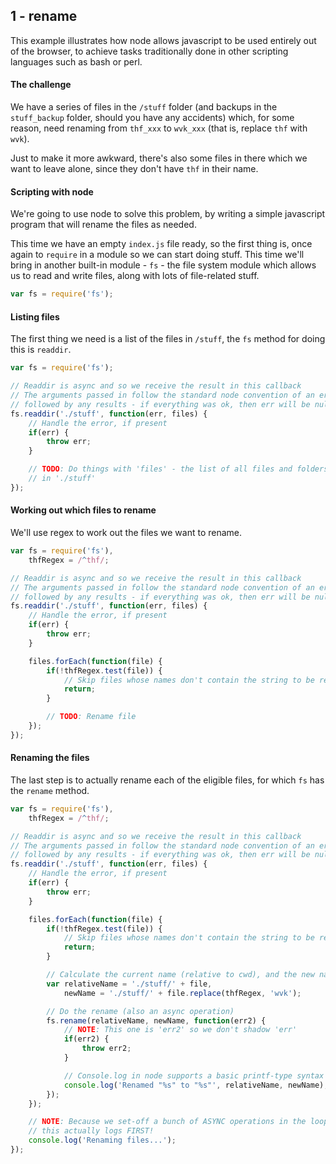 ## 1 - rename

This example illustrates how node allows javascript to be used entirely out of the browser, to achieve tasks traditionally done in other scripting languages such as bash or perl.

#### The challenge
We have a series of files in the `/stuff` folder (and backups in the `stuff_backup` folder, should you have any accidents) which, for some reason, need renaming from `thf_xxx` to `wvk_xxx` (that is, replace `thf` with `wvk`).

Just to make it more awkward, there's also some files in there which we want to leave alone, since they don't have `thf` in their name.

#### Scripting with node
We're going to use node to solve this problem, by writing a simple javascript program that will rename the files as needed.

This time we have an empty `index.js` file ready, so the first thing is, once again to `require` in a module so we can start doing stuff. This time we'll bring in another built-in module - `fs` - the file system module which allows us to read and write files, along with lots of file-related stuff.

```js
var fs = require('fs');
```

#### Listing files
The first thing we need is a list of the files in `/stuff`, the `fs` method for doing this is `readdir`.

```js
var fs = require('fs');

// Readdir is async and so we receive the result in this callback
// The arguments passed in follow the standard node convention of an error
// followed by any results - if everything was ok, then err will be null
fs.readdir('./stuff', function(err, files) {
    // Handle the error, if present
    if(err) {
        throw err;
    }

    // TODO: Do things with 'files' - the list of all files and folders
    // in './stuff'
});
```

#### Working out which files to rename
We'll use regex to work out  the files we want to rename.

```js
var fs = require('fs'),
    thfRegex = /^thf/;

// Readdir is async and so we receive the result in this callback
// The arguments passed in follow the standard node convention of an error
// followed by any results - if everything was ok, then err will be null
fs.readdir('./stuff', function(err, files) {
    // Handle the error, if present
    if(err) {
        throw err;
    }

    files.forEach(function(file) {
        if(!thfRegex.test(file)) {
            // Skip files whose names don't contain the string to be replaced
            return;
        }

        // TODO: Rename file
    });
});
```

#### Renaming the files
The last step is to actually rename each of the eligible files, for which `fs` has the `rename` method.

```js
var fs = require('fs'),
    thfRegex = /^thf/;

// Readdir is async and so we receive the result in this callback
// The arguments passed in follow the standard node convention of an error
// followed by any results - if everything was ok, then err will be null
fs.readdir('./stuff', function(err, files) {
    // Handle the error, if present
    if(err) {
        throw err;
    }

    files.forEach(function(file) {
        if(!thfRegex.test(file)) {
            // Skip files whose names don't contain the string to be replaced
            return;
        }

        // Calculate the current name (relative to cwd), and the new name
        var relativeName = './stuff/' + file,
            newName = './stuff/' + file.replace(thfRegex, 'wvk');

        // Do the rename (also an async operation)
        fs.rename(relativeName, newName, function(err2) {
            // NOTE: This one is 'err2' so we don't shadow 'err'
            if(err2) {
                throw err2;
            }

            // Console.log in node supports a basic printf-type syntax
            console.log('Renamed "%s" to "%s"', relativeName, newName);
        });
    });

    // NOTE: Because we set-off a bunch of ASYNC operations in the loop
    // this actually logs FIRST!
    console.log('Renaming files...');
});
```
